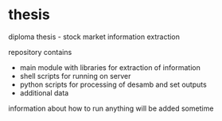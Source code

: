 thesis
======

diploma thesis - stock market information extraction

repository contains 
  - main module with libraries for extraction of information
  - shell scripts for running on server
  - python scripts for processing of desamb and set outputs
  - additional data
  
information about how to run anything will be added sometime
